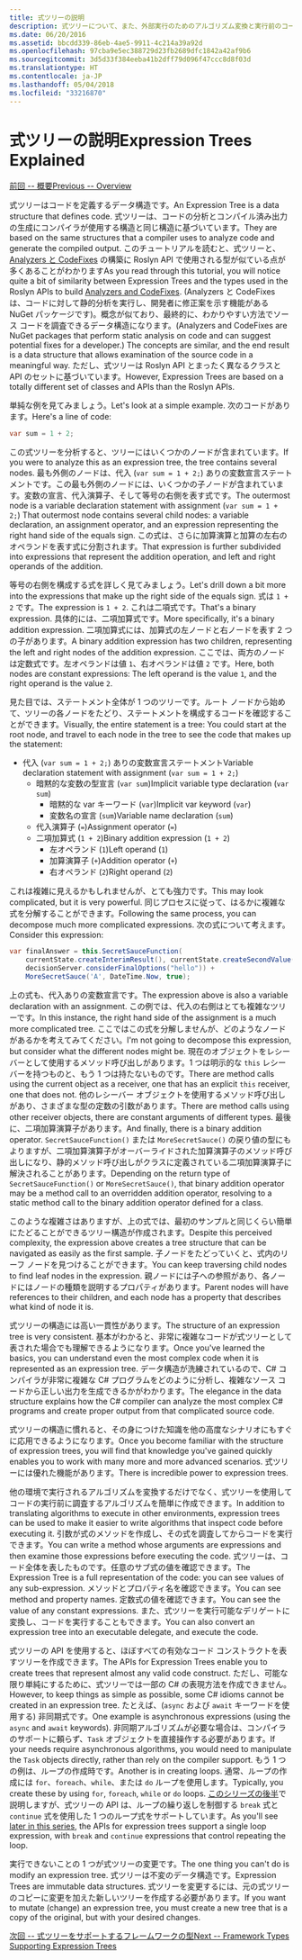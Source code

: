 ```yaml
---
title: 式ツリーの説明
description: 式ツリーについて、また、外部実行のためのアルゴリズム変換と実行前のコード検査で式ツリーがいかに役立つかについて説明します。
ms.date: 06/20/2016
ms.assetid: bbcdd339-86eb-4ae5-9911-4c214a39a92d
ms.openlocfilehash: 97cba9e5ec388729d23fb2689dfc1842a42af9b6
ms.sourcegitcommit: 3d5d33f384eeba41b2dff79d096f47ccc8d8f03d
ms.translationtype: HT
ms.contentlocale: ja-JP
ms.lasthandoff: 05/04/2018
ms.locfileid: "33216870"
---
```

# <a name="expression-trees-explained"></a><span data-ttu-id="e19b1-103">式ツリーの説明</span><span class="sxs-lookup"><span data-stu-id="e19b1-103">Expression Trees Explained</span></span>

[<span data-ttu-id="e19b1-104">前回 -- 概要</span><span class="sxs-lookup"><span data-stu-id="e19b1-104">Previous -- Overview</span></span>](expression-trees.md)

<span data-ttu-id="e19b1-105">式ツリーはコードを定義するデータ構造です。</span><span class="sxs-lookup"><span data-stu-id="e19b1-105">An Expression Tree is a data structure that defines code.</span></span> <span data-ttu-id="e19b1-106">式ツリーは、コードの分析とコンパイル済み出力の生成にコンパイラが使用する構造と同じ構造に基づいています。</span><span class="sxs-lookup"><span data-stu-id="e19b1-106">They are based on the same structures that a compiler uses to analyze code and generate the compiled output.</span></span> <span data-ttu-id="e19b1-107">このチュートリアルを読むと、式ツリーと、[Analyzers と CodeFixes](https://github.com/dotnet/roslyn-analyzers) の構築に Roslyn API で使用される型が似ている点が多くあることがわかります</span><span class="sxs-lookup"><span data-stu-id="e19b1-107">As you read through this tutorial, you will notice quite a bit of similarity between Expression Trees and the types used in the Roslyn APIs to build [Analyzers and CodeFixes](https://github.com/dotnet/roslyn-analyzers).</span></span>
<span data-ttu-id="e19b1-108">(Analyzers と CodeFixes は、コードに対して静的分析を実行し、開発者に修正案を示す機能がある NuGet パッケージです)。概念が似ており、最終的に、わかりやすい方法でソース コードを調査できるデータ構造になります。</span><span class="sxs-lookup"><span data-stu-id="e19b1-108">(Analyzers and CodeFixes are NuGet packages that perform static analysis on code and can suggest potential fixes for a developer.) The concepts are similar, and the end result is a data structure that allows examination of the source code in a meaningful way.</span></span> <span data-ttu-id="e19b1-109">ただし、式ツリーは Roslyn API とまったく異なるクラスと API のセットに基づいています。</span><span class="sxs-lookup"><span data-stu-id="e19b1-109">However, Expression Trees are based on a totally different set of classes and APIs than the Roslyn APIs.</span></span>
    
<span data-ttu-id="e19b1-110">単純な例を見てみましょう。</span><span class="sxs-lookup"><span data-stu-id="e19b1-110">Let's look at a simple example.</span></span>
<span data-ttu-id="e19b1-111">次のコードがあります。</span><span class="sxs-lookup"><span data-stu-id="e19b1-111">Here's a line of code:</span></span>
```csharp
var sum = 1 + 2;
```
<span data-ttu-id="e19b1-112">この式ツリーを分析すると、ツリーにはいくつかのノードが含まれています。</span><span class="sxs-lookup"><span data-stu-id="e19b1-112">If you were to analyze this as an expression tree, the tree contains several nodes.</span></span>
<span data-ttu-id="e19b1-113">最も外側のノードは、代入 (`var sum = 1 + 2;`) ありの変数宣言ステートメントです。この最も外側のノードには、いくつかの子ノードが含まれています。変数の宣言、代入演算子、そして等号の右側を表す式です。</span><span class="sxs-lookup"><span data-stu-id="e19b1-113">The outermost node is a variable declaration statement with assignment (`var sum = 1 + 2;`) That outermost node contains several child nodes: a variable declaration, an assignment operator, and an expression representing the right hand side of the equals sign.</span></span> <span data-ttu-id="e19b1-114">この式は、さらに加算演算と加算の左右のオペランドを表す式に分割されます。</span><span class="sxs-lookup"><span data-stu-id="e19b1-114">That expression is further subdivided into expressions that represent the addition operation, and left and right operands of the addition.</span></span>

<span data-ttu-id="e19b1-115">等号の右側を構成する式を詳しく見てみましょう。</span><span class="sxs-lookup"><span data-stu-id="e19b1-115">Let's drill down a bit more into the expressions that make up the right side of the equals sign.</span></span>
<span data-ttu-id="e19b1-116">式は `1 + 2` です。</span><span class="sxs-lookup"><span data-stu-id="e19b1-116">The expression is `1 + 2`.</span></span> <span data-ttu-id="e19b1-117">これは二項式です。</span><span class="sxs-lookup"><span data-stu-id="e19b1-117">That's a binary expression.</span></span> <span data-ttu-id="e19b1-118">具体的には、二項加算式です。</span><span class="sxs-lookup"><span data-stu-id="e19b1-118">More specifically, it's a binary addition expression.</span></span> <span data-ttu-id="e19b1-119">二項加算式には、加算式の左ノードと右ノードを表す 2 つの子があります。</span><span class="sxs-lookup"><span data-stu-id="e19b1-119">A binary addition expression has two children, representing the left and right nodes of the addition expression.</span></span> <span data-ttu-id="e19b1-120">ここでは、両方のノードは定数式です。左オペランドは値 `1`、右オペランドは値 `2` です。</span><span class="sxs-lookup"><span data-stu-id="e19b1-120">Here, both nodes are constant expressions: The left operand is the value `1`, and the right operand is the value `2`.</span></span>

<span data-ttu-id="e19b1-121">見た目では、ステートメント全体が 1 つのツリーです。ルート ノードから始めて、ツリーの各ノードをたどり、ステートメントを構成するコードを確認することができます。</span><span class="sxs-lookup"><span data-stu-id="e19b1-121">Visually, the entire statement is a tree: You could start at the root node, and travel to each node in the tree to see the code that makes up the statement:</span></span>

- <span data-ttu-id="e19b1-122">代入 (`var sum = 1 + 2;`) ありの変数宣言ステートメント</span><span class="sxs-lookup"><span data-stu-id="e19b1-122">Variable declaration statement with assignment (`var sum = 1 + 2;`)</span></span>
    * <span data-ttu-id="e19b1-123">暗黙的な変数の型宣言 (`var sum`)</span><span class="sxs-lookup"><span data-stu-id="e19b1-123">Implicit variable type declaration (`var sum`)</span></span>
        - <span data-ttu-id="e19b1-124">暗黙的な var キーワード (`var`)</span><span class="sxs-lookup"><span data-stu-id="e19b1-124">Implicit var keyword (`var`)</span></span>
        - <span data-ttu-id="e19b1-125">変数名の宣言 (`sum`)</span><span class="sxs-lookup"><span data-stu-id="e19b1-125">Variable name declaration (`sum`)</span></span>
    * <span data-ttu-id="e19b1-126">代入演算子 (`=`)</span><span class="sxs-lookup"><span data-stu-id="e19b1-126">Assignment operator (`=`)</span></span>
    * <span data-ttu-id="e19b1-127">二項加算式 (`1 + 2`)</span><span class="sxs-lookup"><span data-stu-id="e19b1-127">Binary addition expression (`1 + 2`)</span></span>
        - <span data-ttu-id="e19b1-128">左オペランド (`1`)</span><span class="sxs-lookup"><span data-stu-id="e19b1-128">Left operand (`1`)</span></span>
        - <span data-ttu-id="e19b1-129">加算演算子 (`+`)</span><span class="sxs-lookup"><span data-stu-id="e19b1-129">Addition operator (`+`)</span></span>
        - <span data-ttu-id="e19b1-130">右オペランド (`2`)</span><span class="sxs-lookup"><span data-stu-id="e19b1-130">Right operand (`2`)</span></span>

<span data-ttu-id="e19b1-131">これは複雑に見えるかもしれませんが、とても強力です。</span><span class="sxs-lookup"><span data-stu-id="e19b1-131">This may look complicated, but it is very powerful.</span></span> <span data-ttu-id="e19b1-132">同じプロセスに従って、はるかに複雑な式を分解することができます。</span><span class="sxs-lookup"><span data-stu-id="e19b1-132">Following the same process, you can decompose much more complicated expressions.</span></span> <span data-ttu-id="e19b1-133">次の式について考えます。</span><span class="sxs-lookup"><span data-stu-id="e19b1-133">Consider this expression:</span></span>
```csharp
var finalAnswer = this.SecretSauceFunction(
    currentState.createInterimResult(), currentState.createSecondValue(1, 2),
    decisionServer.considerFinalOptions("hello")) +
    MoreSecretSauce('A', DateTime.Now, true);
```

<span data-ttu-id="e19b1-134">上の式も、代入ありの変数宣言です。</span><span class="sxs-lookup"><span data-stu-id="e19b1-134">The expression above is also a variable declaration with an assignment.</span></span>
<span data-ttu-id="e19b1-135">この例では、代入の右側はとても複雑なツリーです。</span><span class="sxs-lookup"><span data-stu-id="e19b1-135">In this instance, the right hand side of the assignment is a much more complicated tree.</span></span>
<span data-ttu-id="e19b1-136">ここではこの式を分解しませんが、どのようなノードがあるかを考えてみてください。</span><span class="sxs-lookup"><span data-stu-id="e19b1-136">I'm not going to decompose this expression, but consider what the different nodes might be.</span></span> <span data-ttu-id="e19b1-137">現在のオブジェクトをレシーバーとして使用するメソッド呼び出しがあります。1 つは明示的な `this` レシーバーを持つものと、もう 1 つは持たないものです。</span><span class="sxs-lookup"><span data-stu-id="e19b1-137">There are method calls using the current object as a receiver, one that has an explicit `this` receiver, one that does not.</span></span> <span data-ttu-id="e19b1-138">他のレシーバー オブジェクトを使用するメソッド呼び出しがあり、さまざまな型の定数の引数があります。</span><span class="sxs-lookup"><span data-stu-id="e19b1-138">There are method calls using other receiver objects, there are constant arguments of different types.</span></span> <span data-ttu-id="e19b1-139">最後に、二項加算演算子があります。</span><span class="sxs-lookup"><span data-stu-id="e19b1-139">And finally, there is a binary addition operator.</span></span> <span data-ttu-id="e19b1-140">`SecretSauceFunction()` または `MoreSecretSauce()` の戻り値の型にもよりますが、二項加算演算子がオーバーライドされた加算演算子のメソッド呼び出しになり、静的メソッド呼び出しがクラスに定義されている二項加算演算子に解決されることがあります。</span><span class="sxs-lookup"><span data-stu-id="e19b1-140">Depending on the return type of `SecretSauceFunction()` or `MoreSecretSauce()`, that binary addition operator may be a method call to an overridden addition operator, resolving to a static method call to the binary addition operator defined for a class.</span></span>

<span data-ttu-id="e19b1-141">このような複雑さはありますが、上の式では、最初のサンプルと同じくらい簡単にたどることができるツリー構造が作成されます。</span><span class="sxs-lookup"><span data-stu-id="e19b1-141">Despite this perceived complexity, the expression above creates a tree structure that can be navigated as easily as the first sample.</span></span> <span data-ttu-id="e19b1-142">子ノードをたどっていくと、式内のリーフ ノードを見つけることができます。</span><span class="sxs-lookup"><span data-stu-id="e19b1-142">You can keep traversing child nodes to find leaf nodes in the expression.</span></span> <span data-ttu-id="e19b1-143">親ノードには子への参照があり、各ノードにはノードの種類を説明するプロパティがあります。</span><span class="sxs-lookup"><span data-stu-id="e19b1-143">Parent nodes will have references to their children, and each node has a property that describes what kind of node it is.</span></span>

<span data-ttu-id="e19b1-144">式ツリーの構造には高い一貫性があります。</span><span class="sxs-lookup"><span data-stu-id="e19b1-144">The structure of an expression tree is very consistent.</span></span> <span data-ttu-id="e19b1-145">基本がわかると、非常に複雑なコードが式ツリーとして表された場合でも理解できるようになります。</span><span class="sxs-lookup"><span data-stu-id="e19b1-145">Once you've learned the basics, you can understand even the most complex code when it is represented as an expression tree.</span></span> <span data-ttu-id="e19b1-146">データ構造が洗練されているので、C# コンパイラが非常に複雑な C# プログラムをどのように分析し、複雑なソース コードから正しい出力を生成できるかがわかります。</span><span class="sxs-lookup"><span data-stu-id="e19b1-146">The elegance in the data structure explains how the C# compiler can analyze the most complex C# programs and create proper output from that complicated source code.</span></span>

<span data-ttu-id="e19b1-147">式ツリーの構造に慣れると、その身につけた知識を他の高度なシナリオにもすぐに応用できるようになります。</span><span class="sxs-lookup"><span data-stu-id="e19b1-147">Once you become familiar with the structure of expression trees, you will find that knowledge you've gained quickly enables you to work with many more and more advanced scenarios.</span></span> <span data-ttu-id="e19b1-148">式ツリーには優れた機能があります。</span><span class="sxs-lookup"><span data-stu-id="e19b1-148">There is incredible power to expression trees.</span></span>

<span data-ttu-id="e19b1-149">他の環境で実行されるアルゴリズムを変換するだけでなく、式ツリーを使用してコードの実行前に調査するアルゴリズムを簡単に作成できます。</span><span class="sxs-lookup"><span data-stu-id="e19b1-149">In addition to translating algorithms to execute in other environments, expression trees can be used to make it easier to write algorithms that inspect code before executing it.</span></span> <span data-ttu-id="e19b1-150">引数が式のメソッドを作成し、その式を調査してからコードを実行できます。</span><span class="sxs-lookup"><span data-stu-id="e19b1-150">You can write a method whose arguments are expressions and then examine those expressions before executing the code.</span></span> <span data-ttu-id="e19b1-151">式ツリーは、コード全体を表したものです。任意のサブ式の値を確認できます。</span><span class="sxs-lookup"><span data-stu-id="e19b1-151">The Expression Tree is a full representation of the code: you can see values of any sub-expression.</span></span>
<span data-ttu-id="e19b1-152">メソッドとプロパティ名を確認できます。</span><span class="sxs-lookup"><span data-stu-id="e19b1-152">You can see method and property names.</span></span> <span data-ttu-id="e19b1-153">定数式の値を確認できます。</span><span class="sxs-lookup"><span data-stu-id="e19b1-153">You can see the value of any constant expressions.</span></span>
<span data-ttu-id="e19b1-154">また、式ツリーを実行可能なデリゲートに変換し、コードを実行することもできます。</span><span class="sxs-lookup"><span data-stu-id="e19b1-154">You can also convert an expression tree into an executable delegate, and execute the code.</span></span>

<span data-ttu-id="e19b1-155">式ツリーの API を使用すると、ほぼすべての有効なコード コンストラクトを表すツリーを作成できます。</span><span class="sxs-lookup"><span data-stu-id="e19b1-155">The APIs for Expression Trees enable you to create trees that represent almost any valid code construct.</span></span> <span data-ttu-id="e19b1-156">ただし、可能な限り単純にするために、式ツリーでは一部の C# の表現方法を作成できません。</span><span class="sxs-lookup"><span data-stu-id="e19b1-156">However, to keep things as simple as possible, some C# idioms cannot be created in an expression tree.</span></span> <span data-ttu-id="e19b1-157">たとえば、(`async` および `await` キーワードを使用する) 非同期式です。</span><span class="sxs-lookup"><span data-stu-id="e19b1-157">One example is asynchronous expressions (using the `async` and `await` keywords).</span></span> <span data-ttu-id="e19b1-158">非同期アルゴリズムが必要な場合は、コンパイラのサポートに頼らず、`Task` オブジェクトを直接操作する必要があります。</span><span class="sxs-lookup"><span data-stu-id="e19b1-158">If your needs require asynchronous algorithms, you would need to manipulate the `Task` objects directly, rather than rely on the compiler support.</span></span> <span data-ttu-id="e19b1-159">もう 1 つの例は、ループの作成時です。</span><span class="sxs-lookup"><span data-stu-id="e19b1-159">Another is in creating loops.</span></span> <span data-ttu-id="e19b1-160">通常、ループの作成には `for`、`foreach`、`while`、または `do` ループを使用します。</span><span class="sxs-lookup"><span data-stu-id="e19b1-160">Typically, you create these by using `for`, `foreach`, `while` or `do` loops.</span></span> <span data-ttu-id="e19b1-161">[このシリーズの後半](expression-trees-building.md)で説明しますが、式ツリーの API は、ループの繰り返しを制御する `break` 式と `continue` 式を使用した 1 つのループ式をサポートしています。</span><span class="sxs-lookup"><span data-stu-id="e19b1-161">As you'll see [later in this series](expression-trees-building.md), the APIs for expression trees support a single loop expression, with `break` and `continue` expressions that control repeating the loop.</span></span>

<span data-ttu-id="e19b1-162">実行できないことの 1 つが式ツリーの変更です。</span><span class="sxs-lookup"><span data-stu-id="e19b1-162">The one thing you can't do is modify an expression tree.</span></span>  <span data-ttu-id="e19b1-163">式ツリーは不変のデータ構造です。</span><span class="sxs-lookup"><span data-stu-id="e19b1-163">Expression Trees are immutable data structures.</span></span> <span data-ttu-id="e19b1-164">式ツリーを変更するには、元の式ツリーのコピーに変更を加えた新しいツリーを作成する必要があります。</span><span class="sxs-lookup"><span data-stu-id="e19b1-164">If you want to mutate (change) an expression tree, you must create a new tree that is a copy of the original, but with your desired changes.</span></span> 

[<span data-ttu-id="e19b1-165">次回 -- 式ツリーをサポートするフレームワークの型</span><span class="sxs-lookup"><span data-stu-id="e19b1-165">Next -- Framework Types Supporting Expression Trees</span></span>](expression-classes.md)
